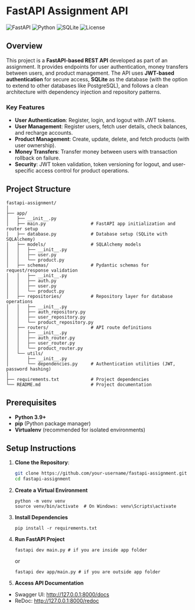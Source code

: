 # FastAPI Assignment API

![FastAPI](https://img.shields.io/badge/FastAPI-0.68.0-green.svg)
![Python](https://img.shields.io/badge/Python-3.9+-blue.svg)
![SQLite](https://img.shields.io/badge/Database-SQLite-lightgrey.svg)
![License](https://img.shields.io/badge/License-MIT-yellow.svg)

## Overview

This project is a **FastAPI-based REST API** developed as part of an assignment. It provides endpoints for user authentication, money transfers between users, and product management. The API uses **JWT-based authentication** for secure access, **SQLite** as the database (with the option to extend to other databases like PostgreSQL), and follows a clean architecture with dependency injection and repository patterns.

### Key Features
- **User Authentication**: Register, login, and logout with JWT tokens.
- **User Management**: Register users, fetch user details, check balances, and recharge accounts.
- **Product Management**: Create, update, delete, and fetch products (with user ownership).
- **Money Transfers**: Transfer money between users with transaction rollback on failure.
- **Security**: JWT token validation, token versioning for logout, and user-specific access control for product operations.

## Project Structure
```
fastapi-assignment/
│
├── app/
│   ├── __init__.py
│   ├── main.py                 # FastAPI app initialization and router setup
│   ├── database.py             # Database setup (SQLite with SQLAlchemy)
│   ├── models/                 # SQLAlchemy models
│   │   ├── __init__.py
│   │   ├── user.py
│   │   └── product.py
│   ├── schemas/                # Pydantic schemas for request/response validation
│   │   ├── __init__.py
│   │   ├── auth.py
│   │   ├── user.py
│   │   └── product.py
│   ├── repositories/           # Repository layer for database operations
│   │   ├── __init__.py
│   │   ├── auth_repository.py
│   │   ├── user_repository.py
│   │   └── product_repository.py
│   ├── routers/                # API route definitions
│   │   ├── __init__.py
│   │   ├── auth_router.py
│   │   ├── user_router.py
│   │   └── product_router.py
│   └── utils/
│       ├── __init__.py
│       └── dependencies.py     # Authentication utilities (JWT, password hashing)
│
├── requirements.txt            # Project dependencies
└── README.md                   # Project documentation
```


## Prerequisites

- **Python 3.9+**
- **pip** (Python package manager)
- **Virtualenv** (recommended for isolated environments)

## Setup Instructions

1. **Clone the Repository**:
   ```bash
   git clone https://github.com/your-username/fastapi-assignment.git
   cd fastapi-assignment
   ```
2. **Create a Virtual Environment**
   ```
   python -m venv venv
   source venv/bin/activate  # On Windows: venv\Scripts\activate
   ```
3. **Install Dependencies**
    ```
    pip install -r requirements.txt
    ```

4. **Run FastAPI Project**
    ```
    fastapi dev main.py # if you are inside app folder
    ```
    or
    ```
    fastapi dev app/main.py # if you are outside app folder
    ```
5. **Access API Documentation**
- Swagger UI: http://127.0.0.1:8000/docs
- ReDoc: http://127.0.0.1:8000/redoc
